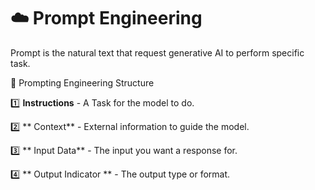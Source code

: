 # ☁️ **Prompt Engineering**  
Prompt is the natural text that request generative AI to perform specific task.

🚀 Prompting Engineering Structure

1️⃣ **Instructions** - A Task for the model to do.

2️⃣ ** Context** - External information to guide the model.

3️⃣ ** Input Data** - The input you want a response for.

4️⃣ ** Output Indicator ** -  The output type or format.

